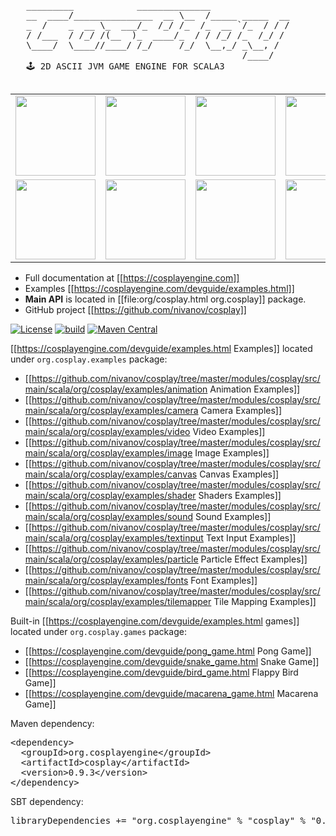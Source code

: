 <pre>
   _________            ______________
   __  ____/_______________  __ \__  /_____ _____  __
   _  /    _  __ \_  ___/_  /_/ /_  /_  __ `/_  / / /
   / /___  / /_/ /(__  )_  ____/_  / / /_/ /_  /_/ /
   \____/  \____//____/ /_/     /_/  \__,_/ _\__, /
                                            /____/
   🕹 2D ASCII JVM GAME ENGINE FOR SCALA3

</pre>

<table style="margin-top: 10px; border: none; border-collapse: collapse" cellspacing="0" cellpadding="0">
    <tbody>
        <tr style="border: none">
            <td style="border: none"><img width="128px" alt="" src="https://cosplayengine.com/images/cosplay_screenshot1.gif"></td>
            <td style="border: none"><img width="128px" alt="" src="https://cosplayengine.com/images/cosplay_screenshot2.gif"></td>
            <td style="border: none"><img width="128px" alt="" src="https://cosplayengine.com/images/cosplay_screenshot3.gif"></td>
            <td style="border: none"><img width="128px" alt="" src="https://cosplayengine.com/images/cosplay_screenshot4.gif"></td>
            <td style="border: none"><img width="128px" alt="" src="https://cosplayengine.com/images/cosplay_screenshot4-1.gif"></td>
        </tr>
        <tr style="border: none">
            <td style="border: none"><img width="128px" alt="" src="https://cosplayengine.com/images/cosplay_screenshot5.gif"></td>
            <td style="border: none"><img width="128px" alt="" src="https://cosplayengine.com/images/cosplay_screenshot6.gif"></td>
            <td style="border: none"><img width="128px" alt="" src="https://cosplayengine.com/images/cosplay_screenshot7.gif"></td>
            <td style="border: none"><img width="128px" alt="" src="https://cosplayengine.com/images/cosplay_screenshot8.gif"></td>
            <td style="border: none"><img width="128px" alt="" src="https://cosplayengine.com/images/cosplay_screenshot9.gif"></td>
        </tr>
    </tbody>
</table>

- Full documentation at [[https://cosplayengine.com]]
- Examples [[https://cosplayengine.com/devguide/examples.html]]
- <b>Main API</b> is located in [[file:org/cosplay.html org.cosplay]] package.
- GitHub project [[https://github.com/nivanov/cosplay]]

[![License](https://img.shields.io/badge/license-Apache%202-blue.svg)](https://raw.githubusercontent.com/apache/opennlp/master/LICENSE)
[![build](https://github.com/nivanov/cosplay/actions/workflows/build.yml/badge.svg)](https://github.com/nivanov/cosplay/actions/workflows/build.yml)
[![Maven Central](https://img.shields.io/maven-central/v/org.cosplayengine/cosplay.svg?label=Maven%20Central)](https://search.maven.org/search?q=g:%22org.cosplayengine%22%20AND%20a:%22cosplay%22)

[[https://cosplayengine.com/devguide/examples.html Examples]] located under `org.cosplay.examples` package:
   - [[https://github.com/nivanov/cosplay/tree/master/modules/cosplay/src/main/scala/org/cosplay/examples/animation Animation Examples]] 
   - [[https://github.com/nivanov/cosplay/tree/master/modules/cosplay/src/main/scala/org/cosplay/examples/camera Camera Examples]]       
   - [[https://github.com/nivanov/cosplay/tree/master/modules/cosplay/src/main/scala/org/cosplay/examples/video Video Examples]]
   - [[https://github.com/nivanov/cosplay/tree/master/modules/cosplay/src/main/scala/org/cosplay/examples/image Image Examples]]
   - [[https://github.com/nivanov/cosplay/tree/master/modules/cosplay/src/main/scala/org/cosplay/examples/canvas Canvas Examples]]
   - [[https://github.com/nivanov/cosplay/tree/master/modules/cosplay/src/main/scala/org/cosplay/examples/shader Shaders Examples]]
   - [[https://github.com/nivanov/cosplay/tree/master/modules/cosplay/src/main/scala/org/cosplay/examples/sound Sound Examples]]
   - [[https://github.com/nivanov/cosplay/tree/master/modules/cosplay/src/main/scala/org/cosplay/examples/textinput Text Input Examples]]
   - [[https://github.com/nivanov/cosplay/tree/master/modules/cosplay/src/main/scala/org/cosplay/examples/particle Particle Effect Examples]]
   - [[https://github.com/nivanov/cosplay/tree/master/modules/cosplay/src/main/scala/org/cosplay/examples/fonts Font Examples]]
   - [[https://github.com/nivanov/cosplay/tree/master/modules/cosplay/src/main/scala/org/cosplay/examples/tilemapper Tile Mapping Examples]]

Built-in [[https://cosplayengine.com/devguide/examples.html games]] located under `org.cosplay.games` package:
   - [[https://cosplayengine.com/devguide/pong_game.html Pong Game]]
   - [[https://cosplayengine.com/devguide/snake_game.html Snake Game]]
   - [[https://cosplayengine.com/devguide/bird_game.html Flappy Bird Game]]
   - [[https://cosplayengine.com/devguide/macarena_game.html Macarena Game]]

Maven dependency:
<pre>
&lt;dependency&gt;
  &lt;groupId&gt;org.cosplayengine&lt;/groupId&gt;
  &lt;artifactId&gt;cosplay&lt;/artifactId&gt;
  &lt;version&gt;0.9.3&lt;/version&gt;
&lt;/dependency&gt;
</pre>

SBT dependency:
<pre>
libraryDependencies += "org.cosplayengine" % "cosplay" % "0.9.3"
</pre>

